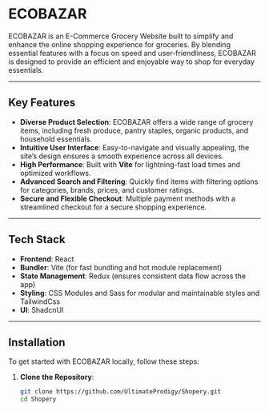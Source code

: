 # ECOBAZAR

ECOBAZAR is an E-Commerce Grocery Website built to simplify and enhance the online shopping experience for groceries. By blending essential features with a focus on speed and user-friendliness, ECOBAZAR is designed to provide an efficient and enjoyable way to shop for everyday essentials.

---

## Key Features

- **Diverse Product Selection**: ECOBAZAR offers a wide range of grocery items, including fresh produce, pantry staples, organic products, and household essentials.
- **Intuitive User Interface**: Easy-to-navigate and visually appealing, the site’s design ensures a smooth experience across all devices.
- **High Performance**: Built with **Vite** for lightning-fast load times and optimized workflows.
- **Advanced Search and Filtering**: Quickly find items with filtering options for categories, brands, prices, and customer ratings.
- **Secure and Flexible Checkout**: Multiple payment methods with a streamlined checkout for a secure shopping experience.

---

## Tech Stack

- **Frontend**: React
- **Bundler**: Vite (for fast bundling and hot module replacement)
- **State Management**: Redux (ensures consistent data flow across the app)
- **Styling**: CSS Modules and Sass for modular and maintainable styles and TailwindCss
- **UI**: ShadcnUI

---

## Installation

To get started with ECOBAZAR locally, follow these steps:

1. **Clone the Repository**:
   ```bash
   git clone https://github.com/UltimateProdigy/Shopery.git
   cd Shopery
